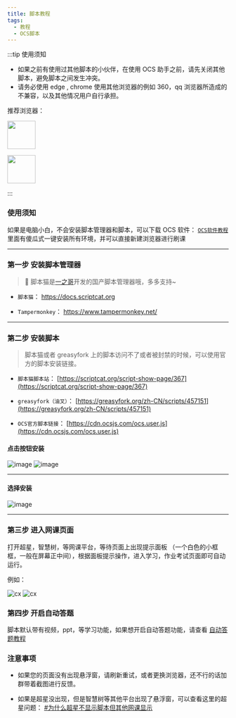 ```yaml
---
title: 脚本教程
tags:
  - 教程
  - OCS脚本
---
```


:::tip 使用须知

- 如果之前有使用过其他脚本的小伙伴，在使用 OCS 助手之前，请先关闭其他脚本，避免脚本之间发生冲突。
- 请务必使用 edge , chrome 使用其他浏览器的例如 360，qq 浏览器所造成的不兼容，以及其他情况用户自行承担。

推荐浏览器：

<a href="https://www.microsoft.com/zh-cn/edge/download" target="_blank"> <img src="https://user-images.githubusercontent.com/50533276/166101774-c62bfc5a-89fc-42e2-9638-484847bb0dd7.png" width="64" height="64" /> </a>

<a href="https://www.google.com/intl/zh-CN/chrome/" target="_blank"> <img src="https://user-images.githubusercontent.com/50533276/166101769-cc4cf43a-df3f-479a-bd19-e5d4033961dd.png" width="64" height="64" /> </a>

:::
 
### 使用须知

如果是电脑小白，不会安装脚本管理器和脚本，可以下载 OCS 软件： [`OCS软件教程`](/docs/app)  
里面有傻瓜式一键安装所有环境，并可以直接新建浏览器进行刷课

---

### 第一步 安装脚本管理器

> 🎉 脚本猫是[一之哥](https://blog.icodef.com/)开发的国产脚本管理器哦，多多支持~

- `脚本猫`： <a href="https://docs.scriptcat.org/" target="_blank"> https://docs.scriptcat.org  </a>

- `Tampermonkey`： <a href="https://www.tampermonkey.net/" target="_blank">  https://www.tampermonkey.net/</a>

---

### 第二步 安装脚本

> 脚本猫或者 greasyfork 上的脚本访问不了或者被封禁的时候，可以使用官方的脚本安装链接。

- `脚本猫脚本站`： [https://scriptcat.org/script-show-page/367](https://scriptcat.org/script-show-page/367)

- `greasyfork（油叉）`： [https://greasyfork.org/zh-CN/scripts/457151](https://greasyfork.org/zh-CN/scripts/457151)

- `OCS官方脚本链接`： [https://cdn.ocsjs.com/ocs.user.js](https://cdn.ocsjs.com/ocs.user.js)

#### 点击按钮安装

![image](https://user-images.githubusercontent.com/50533276/166102106-c1dc53a2-fbe4-43a5-aace-3a914e0737f9.png)
![image](https://user-images.githubusercontent.com/50533276/166102182-af28fa1d-15f8-4c5e-aeca-2096fb7c1a39.png)

---

#### 选择安装

![image](https://user-images.githubusercontent.com/50533276/162660722-ceeeec1e-d154-48f9-a077-a0e04a89e038.png)

---

### 第三步 进入网课页面

打开超星，智慧树，等网课平台，等待页面上出现提示面板 （一个白色的小框框，一般在屏幕正中间），根据面板提示操作，进入学习，作业考试页面即可自动运行。

例如：

![cx](/img/cx.png)
![cx](/img/zhs.png)

### 第四步 开启自动答题

脚本默认带有视频，ppt，等学习功能，如果想开启自动答题功能，请查看 [自动答题教程](/docs/work)

### 注意事项

- 如果您的页面没有出现悬浮窗，请刷新重试，或者更换浏览器，还不行的话加群带着截图进行反馈。

- 如果是超星没出现，但是智慧树等其他平台出现了悬浮窗，可以查看这里的超星问题： [#为什么超星不显示脚本但其他网课显示](/docs/更多/FQA#为什么超星不显示脚本但其他网课显示)
